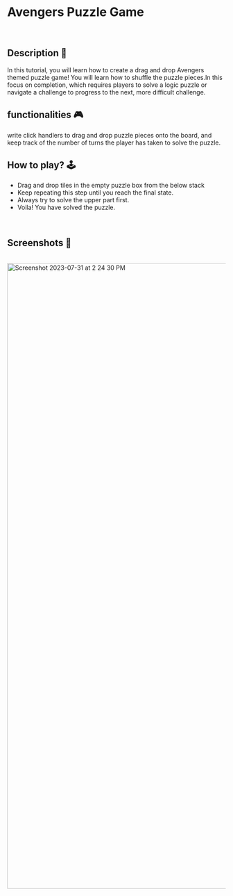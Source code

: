 # **Avengers Puzzle Game** 
<br>


## **Description 📃**
In this tutorial, you will learn how to create a drag and drop Avengers themed puzzle game! You will learn how to shuffle the puzzle pieces.In this focus on completion, which requires players to solve a logic puzzle or navigate a challenge to progress to the next, more difficult challenge.

## **functionalities 🎮**
write click handlers to drag and drop puzzle pieces onto the board, and keep track of the number of turns the player has taken to solve the puzzle.
<br>

## **How to play? 🕹️**

- Drag and drop tiles in the empty puzzle box from the below stack
- Keep repeating this step until you reach the final state.
- Always try to solve the upper part first.
- Voila! You have solved the puzzle.

<br>

## **Screenshots 📸**

<br>

<img width="1440" alt="Screenshot 2023-07-31 at 2 24 30 PM" src="https://github.com/kunjgit/GameZone/assets/102572480/f6749a11-10da-4662-bba6-7a2c696f9f7d">


<br>

